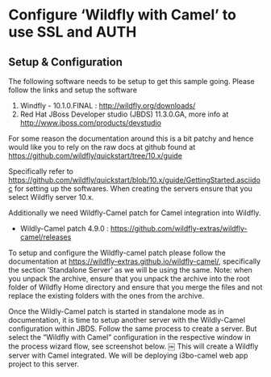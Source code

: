 # Configure ‘Wildfly with Camel’ to use SSL and AUTH

## Setup & Configuration

The following software needs to be setup to get this sample going. Please follow the links and setup the software

1. Windfly - 10.1.0.FINAL : http://wildfly.org/downloads/
2. Red Hat JBoss Developer studio (JBDS) 11.3.0.GA, more info at http://www.jboss.com/products/devstudio

For some reason the documentation around this is a bit patchy and hence would like you to rely on the raw docs at github found at https://github.com/wildfly/quickstart/tree/10.x/guide

Specifically refer to https://github.com/wildfly/quickstart/blob/10.x/guide/GettingStarted.asciidoc for setting up the softwares. When creating the servers ensure that you select Wildfly server 10.x. 

Additionally we need Wildfly-Camel patch for Camel integration into Wildfly.

- Wildly-Camel patch 4.9.0 : https://github.com/wildfly-extras/wildfly-camel/releases

To setup and configure the Wildfly-camel patch please follow the documentation at https://wildfly-extras.github.io/wildfly-camel/, specifically the section ‘Standalone Server’ as we will be using the same. Note: when you unpack the archive, ensure that you unpack the archive into the root folder of Wildfly Home directory and ensure that you merge the files and not replace the existing folders with the ones from the archive.

Once the Wildly-Camel patch is started in standalone mode as in documentation, it is time to setup another server with the Wildly-Camel configuration within JBDS. Follow the same process to create a server. But select the “Wildfly with Camel” configuration in the respective window in the process wizard flow, see screenshot below.
￼
This will create a Wildfly server with Camel integrated. We will be deploying i3bo-camel web app project to this server.
